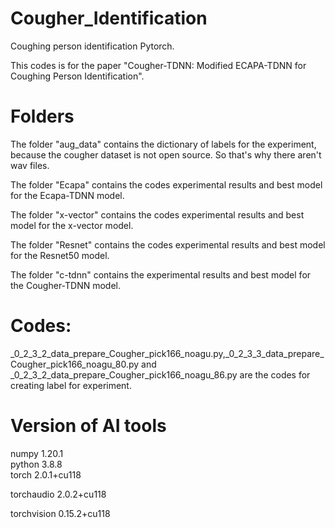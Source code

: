 # Cougher_Identification
 Coughing person identification Pytorch. 
 
This codes is for the paper "Cougher-TDNN: Modified ECAPA-TDNN for Coughing Person Identification".

# Folders
The folder "aug_data" contains the dictionary of labels for the experiment, because the cougher dataset is not open source. So that's why there aren't wav files.

The folder "Ecapa" contains the codes experimental results and best model for the Ecapa-TDNN model. 

The folder "x-vector" contains the codes experimental results and best model for the x-vector model.

The folder "Resnet" contains the codes experimental results and best model for the Resnet50 model.

The folder "c-tdnn" contains the experimental results and best model for the Cougher-TDNN model.

# Codes:
_0_2_3_2_data_prepare_Cougher_pick166_noagu.py,_0_2_3_3_data_prepare_Cougher_pick166_noagu_80.py and _0_2_3_2_data_prepare_Cougher_pick166_noagu_86.py are the codes for creating label for experiment.

# Version of  AI tools
numpy                     1.20.1      
python                    3.8.8       
torch                     2.0.1+cu118 

torchaudio                2.0.2+cu118 

torchvision               0.15.2+cu118

